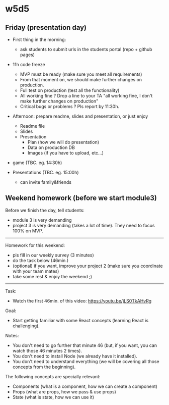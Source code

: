 

# w5d5


## Friday (presentation day)


- First thing in the morning: 
  - ask students to submit urls in the students portal (repo + github pages)




- 11h code freeze
  - MVP must be ready (make sure you meet all requirements)
  - From that moment on, we should make further changes on production.
  - Full test on production (test all the functionality)
  - All working fine ? Drop a line to your TA "all working fine, I don't make further changes on production"
  - Critical bugs or problems ? Pls report by 11:30h.

<!-- 
  Code Freeze. 
  
  Avoid:
  
  https://thecodinglove.com/when-we-add-one-last-feature-before-the-demo 
-->


- Afternoon: prepare readme, slides and presentation, or just enjoy
  - Readme file
  - Slides
  - Presentation
    - Plan (how we will do presentation)
    - Data on production DB
    - Images (if you have to upload, etc...)


- game (TBC. eg. 14:30h)

- Presentations (TBC. eg. 15:00h)
  - can invite family&friends


## Weekend homework (before we start module3)


Before we finish the day, tell students:
- module 3 is very demanding
- project 3 is very demanding (takes a lot of time). They need to focus 100% on MVP.


---




Homework for this weekend:
- pls fill in our weekly survey (3 minutes)
- do the task below (46min.)
- (optional) if you want, improve your project 2 (make sure you coordinate with your team mates)
- take some rest & enjoy the weekend ;) 

______________



<!--

@Luis

feb 2023: i've added a unit on w7d1.

-->


Task: 
  - Watch the first 46min. of this video: https://youtu.be/jLS0TkAHvRg

Goal: 
  - Start getting familiar with some React concepts (learning React is challenging).

Notes:
  - You don't need to go further that minute 46 (but, if you want, you can watch those 46 minutes 2 times).
  - You don't need to install Node (we already have it installed).
  - You don't need to understand everything (we will be covering all those concepts from the beginning).


The following concepts are specially relevant:
  - Components (what is a component, how we can create a component)
  - Props (what are props, how we pass & use props)
  - State (what is state, how we can use it)




<!-- 

Other alternatives / bonus:

- React Tutorial for Beginners - Programming with Mosh (2h 25min)
  https://www.youtube.com/watch?v=Ke90Tje7VS0

- Codevolution (https://www.youtube.com/playlist?list=PLC3y8-rFHvwgg3vaYJgHGnModB54rxOk3)



 -->